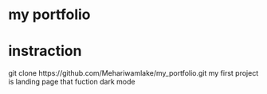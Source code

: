 <h1>my portfolio</h1>
<h1>instraction</h1>
git clone https://github.com/Mehariwamlake/my_portfolio.git
my first project is landing page that fuction dark mode


